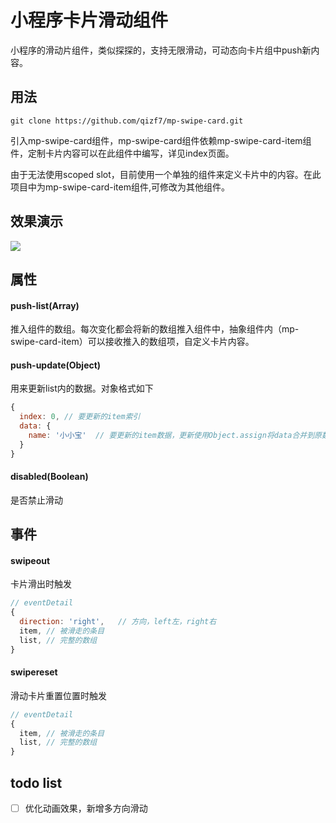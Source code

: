 # 小程序卡片滑动组件


小程序的滑动片组件，类似探探的，支持无限滑动，可动态向卡片组中push新内容。

## 用法
```
git clone https://github.com/qizf7/mp-swipe-card.git
```
引入mp-swipe-card组件，mp-swipe-card组件依赖mp-swipe-card-item组件，定制卡片内容可以在此组件中编写，详见index页面。

由于无法使用scoped slot，目前使用一个单独的组件来定义卡片中的内容。在此项目中为mp-swipe-card-item组件,可修改为其他组件。

## 效果演示
![](https://raw.githubusercontent.com/qizf7/mp-swipe-card/master/doc/demo.gif)

## 属性

#### push-list(Array)
推入组件的数组。每次变化都会将新的数组推入组件中，抽象组件内（mp-swipe-card-item）可以接收推入的数组项，自定义卡片内容。

#### push-update(Object)
用来更新list内的数据。对象格式如下
```javascript
{
  index: 0, // 要更新的item索引
  data: {
    name: '小小宝'  // 要更新的item数据，更新使用Object.assign将data合并到原数据。
  }
}
```

#### disabled(Boolean)
是否禁止滑动

## 事件

#### swipeout
卡片滑出时触发
```javascript
// eventDetail
{
  direction: 'right',   // 方向，left左，right右
  item, // 被滑走的条目
  list, // 完整的数组
}
```
#### swipereset
滑动卡片重置位置时触发
```javascript
// eventDetail
{
  item, // 被滑走的条目
  list, // 完整的数组
}
```

## todo list
- [ ] 优化动画效果，新增多方向滑动


